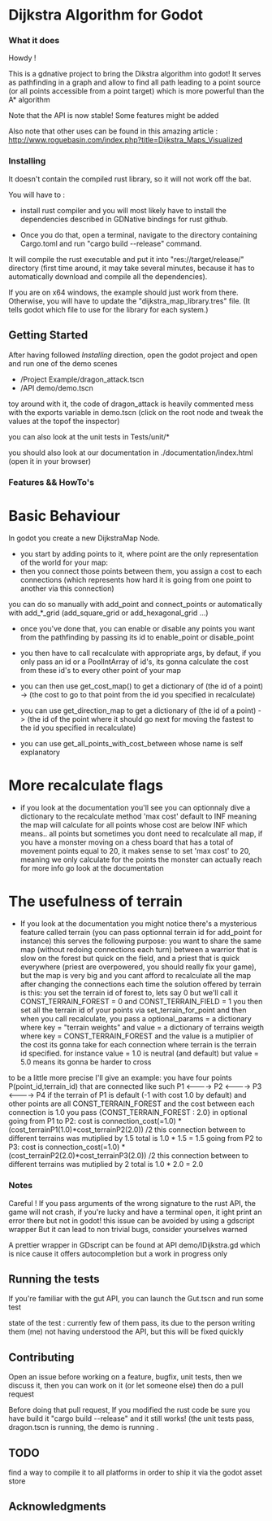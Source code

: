 # Dijkstra Algorithm for Godot



### What it does

Howdy !

This is a gdnative project to bring the Dikstra algorithm into godot! It serves as pathfinding in a graph and allow to find all path leading to a point source (or all points accessible from a point target) which is more powerful than the A* algorithm

Note that the API is now stable! Some features might be added

Also note that other uses can be found in this amazing article : http://www.roguebasin.com/index.php?title=Dijkstra_Maps_Visualized


### Installing


It doesn't contain the compiled rust library, so it will not work off the bat.

You will have to : 
* install rust compiler and you will most likely have to install the dependencies described in GDNative bindings for rust github.

* Once you do that, open a terminal, navigate to the directory containing Cargo.toml and run "cargo build --release" command.

It will compile the rust executable and put it into "res://target/release/" directory (first time around, it may take several minutes, because it has to automatically download and compile all the dependencies). 

If you are on x64 windows, the example should just work from there. Otherwise, you will have to update the "dijkstra_map_library.tres" file. (It tells godot which file to use for the library for each system.)

## Getting Started

After having followed *Installing* direction, open the godot project and open and run one of the demo scenes 
*  /Project Example/dragon_attack.tscn
* /API demo/demo.tscn

toy around with it, the code of dragon_attack is heavily commented
mess with the exports variable in demo.tscn (click on the root node and tweak the values at the topof the inspector)

you can also look at the unit tests in Tests/unit/*

you should also look at our documentation in ./documentation/index.html (open it in your browser)

### Features && HowTo's

# Basic Behaviour
In godot you create a new DijkstraMap Node.
* you start by adding points to it, where point are the only representation of the world for your map:
* then you connect those points between them, you assign a cost to each connections (which represents how hard it is going from one point to another via this connection)

you can do so manually with add_point and connect_points
or automatically with add_*_grid (add_square_grid or add_hexagonal_grid ...)

* once you've done that, you can enable or disable any points  you want from the pathfinding by passing its id to enable_point or disable_point
* you then have to call recalculate with appropriate args, by defaut, if you only pass an id or a PoolIntArray of id's, its gonna calculate the cost from these id's to every other point of your map

* you can then use get_cost_map() to get a dictionary of (the id of a point) -> (the cost to go to that point from the id you specified in recalculate)
* you can use get_direction_map to get a dictionary of (the id of a point) -> (the id of the point where it should go next for moving the fastest to the id you specified in recalculate)
* you can use get_all_points_with_cost_between whose name is self explanatory
# More recalculate flags
* if you look at the documentation you'll see you can optionnaly dive a dictionary to the recalculate method
'max cost' default to INF meaning the map will calculate for all points whose cost are below INF which means.. all points
but sometimes you dont need to recalculate all map, if you have a monster moving on a chess board that has a total of movement points equal to 20, it makes sense to set 'max cost' to 20, meaning we only calculate for the points the monster can actually reach
for more info go look at the documentation
# The usefulness of terrain
* If you look at the documentation you might notice there's a mysterious feature called terrain (you can pass optionnal terrain id for add_point for instance)
this serves the following purpose:
you want to share the same map (without redoing connections each turn) between a warrior that is slow on the forest but quick on the field, and a priest that is quick everywhere (priest are overpowered, you should really fix your game), but the map is very big and you cant afford to recalculate all the map after changing the connections each time
the solution offered by terrain is this: you set the terrain id of forest to, lets say 0 but we'll call it CONST_TERRAIN_FOREST = 0 and CONST_TERRAIN_FIELD = 1
you then set all the terrain id of your points via set_terrain_for_point
and then when you call recalculate, you pass a optional_params = a dictionary where key = "terrain weights" and value = a dictionary of terrains weigth
where key = CONST_TERRAIN_FOREST and the value is a mutiplier of the cost its gonna take for each connection where terrain is the terrain id specified.
for instance value = 1.0 is neutral (and default) but value = 5.0 means its gonna be harder to cross

to be a little more precise I'll give an example: you have four points P(point_id,terrain_id) that are connected like such
P1 <----> P2 <----> P3 <----> P4 
if the terrain of P1 is default (-1 with cost 1.0 by default) and other points are all CONST_TERRAIN_FOREST and the cost between each connection is 1.0
you pass {CONST_TERRAIN_FOREST : 2.0} in optional
going from P1 to P2: cost is connection_cost(=1.0) * (cost_terrainP1(1.0)*cost_terrainP2(2.0)) /2 this connection between to different terrains was mutiplied by 1.5 total is 1.0 * 1.5 = 1.5
going from P2 to P3: cost is connection_cost(=1.0) * (cost_terrainP2(2.0)*cost_terrainP3(2.0)) /2 this connection between to different terrains was mutiplied by 2 total is 1.0 * 2.0 = 2.0

### Notes

Careful ! If you pass arguments of the wrong signature to the rust API, the game will not crash, if you're lucky and have a terminal open, it ight print an error there but not in godot! this issue can be avoided by using a gdscript wrapper
But it can lead to non trivial bugs, consider yourselves warned



A prettier wrapper in GDscript can be found at API demo/IDijkstra.gd
which is nice cause it offers autocompletion but a work in progress only



## Running the tests

If you're familiar with the gut API, you can launch the Gut.tscn and run some test

state of the test : currently few of them pass, its due to the person writing them (me) not having understood the API, but this will be fixed quickly


## Contributing

Open an issue before working on a feature, bugfix, unit tests, then we discuss it, then you can work on it (or let someone else) then do a pull request

Before doing that pull request, If you modified the rust code be sure you have build it "cargo build --release" and it still works! (the unit tests pass, dragon.tscn is running, the demo is running .

## TODO
find a way to compile it to all platforms in order to ship it via the godot asset store


## Acknowledgments
